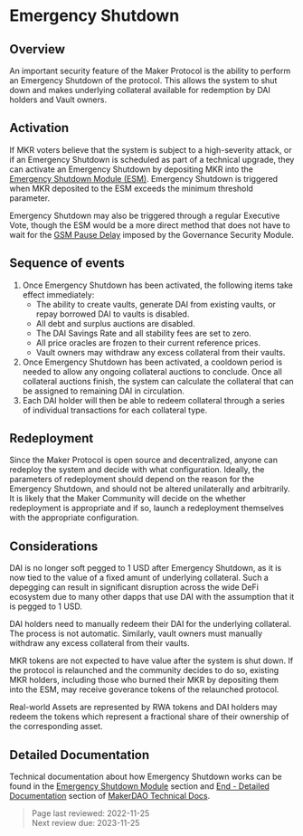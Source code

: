 # Emergency Shutdown

## Overview

An important security feature of the Maker Protocol is the ability to perform an Emergency Shutdown of the protocol. This allows the system to shut down and makes underlying collateral available for redemption by DAI holders and Vault owners. 

## Activation

If MKR voters believe that the system is subject to a high-severity attack, or if an Emergency Shutdown is scheduled as part of a technical upgrade, they can activate an Emergency Shutdown by depositing MKR into the [Emergency Shutdown Module (ESM)](../module-index/module-emergency-shutdown.md). Emergency Shutdown is triggered when MKR deposited to the ESM exceeds the minimum threshold parameter. 

Emergency Shutdown may also be triggered through a regular Executive Vote, though the ESM would be a more direct method that does not have to wait for the [GSM Pause Delay](../parameter-index/core/param-gsm-pause-delay.md) imposed by the Governance Security Module.

## Sequence of events

1. Once Emergency Shutdown has been activated, the following items take effect immediately:
    * The ability to create vaults, generate DAI from existing vaults, or repay borrowed DAI to vaults is disabled. 
    * All debt and surplus auctions are disabled. 
    * The DAI Savings Rate and all stability fees are set to zero. 
    * All price oracles are frozen to their current reference prices. 
    * Vault owners may withdraw any excess collateral from their vaults. 
2. Once Emergency Shutdown has been activated, a cooldown period is needed to allow any ongoing collateral auctions to conclude. Once all collateral auctions finish, the system can calculate the collateral that can be assigned to remaining DAI in circulation.
3. Each DAI holder will then be able to redeem collateral through a series of individual transactions for each collateral type.

## Redeployment

Since the Maker Protocol is open source and decentralized, anyone can redeploy the system and decide with what configuration. Ideally, the parameters of redeployment should depend on the reason for the Emergency Shutdown, and should not be altered unilaterally and arbitrarily. It is likely that the Maker Community will decide on the whether redeployment is appropriate and if so, launch a redeployment themselves with the appropriate configuration.

## Considerations

DAI is no longer soft pegged to 1 USD after Emergency Shutdown, as it is now tied to the value of a fixed amunt of underlying collateral. Such a depegging can result in significant disruption across the wide DeFi ecosystem due to many other dapps that use DAI with the assumption that it is pegged to 1 USD.

DAI holders need to manually redeem their DAI for the underlying collateral. The process is not automatic. Similarly, vault owners must manually withdraw any excess collateral from their vaults.

MKR tokens are not expected to have value after the system is shut down. If the protocol is relaunched and the community decides to do so, existing MKR holders, including those who burned their MKR by depositing them into the ESM, may receive goverance tokens of the relaunched protocol.

Real-world Assets are represented by RWA tokens and DAI holders may redeem the tokens which represent a fractional share of their ownership of the corresponding asset.

## Detailed Documentation

Technical documentation about how Emergency Shutdown works can be found in the [Emergency Shutdown Module](https://docs.makerdao.com/smart-contract-modules/emergency-shutdown-module) section and [End - Detailed Documentation](https://docs.makerdao.com/smart-contract-modules/shutdown/end-detailed-documentation) section of [MakerDAO Technical Docs](https://docs.makerdao.com/).

>Page last reviewed: 2022-11-25  
>Next review due: 2023-11-25  
